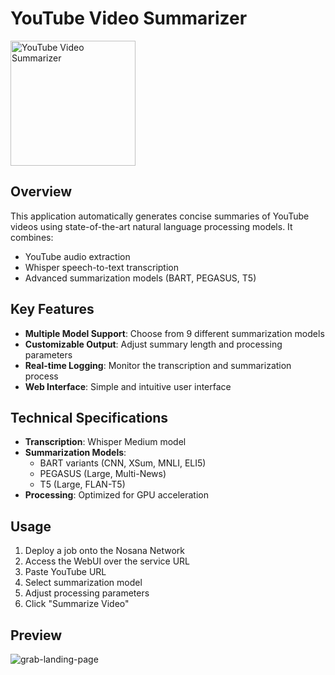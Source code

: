 # YouTube Video Summarizer

<img src="https://i.ibb.co/Hj9pW4t/Chat-GPT-Image-Apr-9-2025-01-55-44-PM.png" alt="YouTube Video Summarizer" width="200"/>


## Overview
This application automatically generates concise summaries of YouTube videos using state-of-the-art natural language processing models. It combines:
- YouTube audio extraction
- Whisper speech-to-text transcription
- Advanced summarization models (BART, PEGASUS, T5)

## Key Features
- **Multiple Model Support**: Choose from 9 different summarization models
- **Customizable Output**: Adjust summary length and processing parameters
- **Real-time Logging**: Monitor the transcription and summarization process
- **Web Interface**: Simple and intuitive user interface

## Technical Specifications
- **Transcription**: Whisper Medium model
- **Summarization Models**:
  - BART variants (CNN, XSum, MNLI, ELI5)
  - PEGASUS (Large, Multi-News)
  - T5 (Large, FLAN-T5)
- **Processing**: Optimized for GPU acceleration

## Usage
1. Deploy a job onto the Nosana Network
2. Access the WebUI over the service URL
3. Paste YouTube URL
4. Select summarization model
5. Adjust processing parameters
6. Click "Summarize Video"

## Preview

![grab-landing-page](https://i.ibb.co/6JNjmswt/output-2x.gif)


